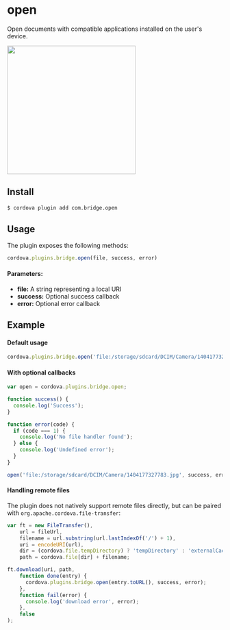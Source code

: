 open
====

Open documents with compatible applications installed on the user's device.

<img src="https://raw.githubusercontent.com/cordova-bridge/open/docs/open.png" width="300px" />

## Install

```bash
$ cordova plugin add com.bridge.open
```

## Usage

The plugin exposes the following methods:

```javascript
cordova.plugins.bridge.open(file, success, error)
```

#### Parameters:

* __file:__ A string representing a local URI
* __success:__ Optional success callback
* __error:__ Optional error callback

## Example

#### Default usage

```javascript
cordova.plugins.bridge.open('file:/storage/sdcard/DCIM/Camera/1404177327783.jpg');
```

#### With optional callbacks

```javascript
var open = cordova.plugins.bridge.open;

function success() {
  console.log('Success');
}

function error(code) {
  if (code === 1) {
    console.log('No file handler found');
  } else {
    console.log('Undefined error');
  }
}

open('file:/storage/sdcard/DCIM/Camera/1404177327783.jpg', success, error);
```

#### Handling remote files

The plugin does not natively support remote files directly, but can be paired with `org.apache.cordova.file-transfer`:

```javascript
var ft = new FileTransfer(),
    url = fileUrl,
    filename = url.substring(url.lastIndexOf('/') + 1),
    uri = encodeURI(url),
    dir = (cordova.file.tempDirectory) ? 'tempDirectory' : 'externalCacheDirectory', // ios : android
    path = cordova.file[dir] + filename;

ft.download(uri, path,
    function done(entry) {
      cordova.plugins.bridge.open(entry.toURL(), success, error);
    },
    function fail(error) {
      console.log('download error', error);
    },
    false
);
```
